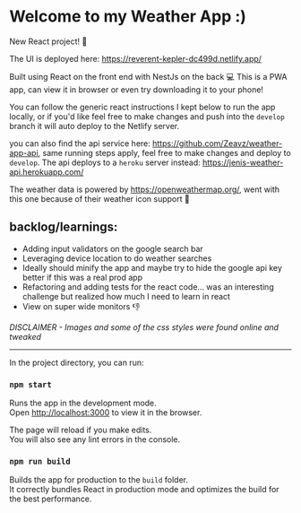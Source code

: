 # Welcome to my Weather App :)

New React project! 🙏

The UI is deployed here: https://reverent-kepler-dc499d.netlify.app/

Built using React on the front end with NestJs on the back 💻
This is a PWA app, can view it in browser or even try downloading it to your phone!

You can follow the generic react instructions I kept below to run the app locally, or if you'd like feel free to make changes and push into the `develop` branch it will auto deploy to the Netlify server.

you can also find the api service here: https://github.com/Zeavz/weather-app-api, same running steps apply, feel free to make changes and deploy to `develop`. The api deploys to a `heroku` server instead: https://jenis-weather-api.herokuapp.com/

The weather data is powered by https://openweathermap.org/, went with this one because of their weather icon support 🦜

## backlog/learnings:
- Adding input validators on the google search bar
- Leveraging device location to do weather searches
- Ideally should minify the app and maybe try to hide the google api key better if this was a real prod app
- Refactoring and adding tests for the react code... was an interesting challenge but realized how much I need to learn in react
- View on super wide monitors 👎

*DISCLAIMER - Images and some of the css styles were found online and tweaked*

---

In the project directory, you can run:

### `npm start`

Runs the app in the development mode.\
Open [http://localhost:3000](http://localhost:3000) to view it in the browser.

The page will reload if you make edits.\
You will also see any lint errors in the console.

### `npm run build`

Builds the app for production to the `build` folder.\
It correctly bundles React in production mode and optimizes the build for the best performance.
